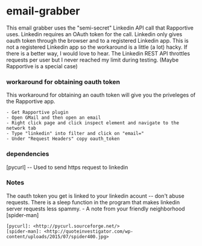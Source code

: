 # email-grabber

This email grabber uses the "semi-secret" Linkedin API call that Rapportive uses. Linkedin requires an OAuth token for the call. Linkedin only gives oauth token through the browser and to a registered Linkedin app. This is not a registered Linkedin app so the workaround is a little (a lot) hacky. If there is a better way, I would love to hear. The Linkedin REST API throttles requests per user but I never reached my limit during testing. (Maybe Rapportive is a special case)

### workaround for obtaining oauth token

This workaround for obtaining an oauth token will give you the priveleges of the Rapportive app.

	- Get Rapportive plugin
	- Open GMail and then open an email
	- Right click page and click inspect element and navigate to the network tab
	- Type "linkedin" into filter and click on "email="
	- Under "Request Headers" copy oauth_token

### dependencies

[pycurl] -- Used to send https request to linkedin

### Notes

The oauth token you get is linked to your linkedin acount -- don't abuse requests. There is a sleep function in the program that makes linkedin server requests less spammy.
	- A note from your friendly neighborhood [spider-man]

	[pycurl]: <http://pycurl.sourceforge.net/>
	[spider-man]: <http://quoteinvestigator.com/wp-content/uploads/2015/07/spider400.jpg>